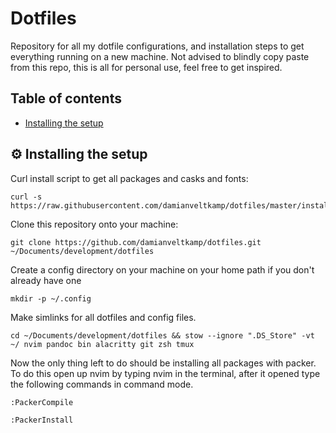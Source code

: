 # Dotfiles

Repository for all my dotfile configurations, and installation steps to get everything running on a new machine.
Not advised to blindly copy paste from this repo, this is all for personal use, feel free to get inspired.

## Table of contents

- [Installing the setup](#installing-the-setup)

## ⚙️ Installing the setup

Curl install script to get all packages and casks and fonts:

```
curl -s https://raw.githubusercontent.com/damianveltkamp/dotfiles/master/install.sh
```

Clone this repository onto your machine:

```
git clone https://github.com/damianveltkamp/dotfiles.git ~/Documents/development/dotfiles
```

Create a config directory on your machine on your home path if you don't already have one

```
mkdir -p ~/.config
```

Make simlinks for all dotfiles and config files.

```
cd ~/Documents/development/dotfiles && stow --ignore ".DS_Store" -vt ~/ nvim pandoc bin alacritty git zsh tmux
```

Now the only thing left to do should be installing all packages with packer.
To do this open up nvim by typing nvim in the terminal, after it opened type the following commands
in command mode.

```
:PackerCompile
```

```
:PackerInstall
```
